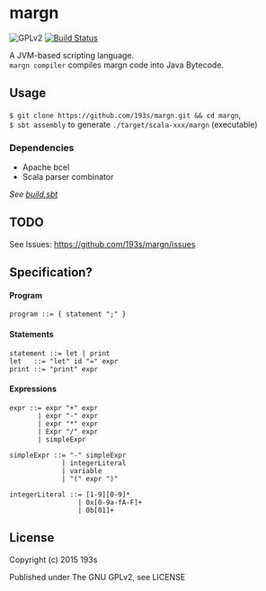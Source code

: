 # margn
![GPLv2](https://img.shields.io/badge/license-GPLv2-blue.svg)
[![Build Status](https://travis-ci.org/193s/margn.svg)](https://travis-ci.org/193s/margn)


A JVM-based scripting language.  
`margn compiler` compiles margn code into Java Bytecode.


## Usage
`$ git clone https://github.com/193s/margn.git && cd margn`,  
`$ sbt assembly` to generate `./target/scala-xxx/margn` (executable)

### Dependencies
- Apache bcel
- Scala parser combinator
  
*See [build.sbt](https://github.com/193s/margn/blob/master/build.sbt)*


## TODO
See Issues: https://github.com/193s/margn/issues

## Specification?

#### Program
```ebnf
program ::= { statement ";" }
```

#### Statements
```ebnf
statement ::= let | print
let   ::= "let" id "=" expr
print ::= "print" expr
```

#### Expressions
```ebnf
expr ::= expr "+" expr
       | expr "-" expr
       | expr "*" expr
       | Expr "/" expr
       | simpleExpr

simpleExpr ::= "-" simpleExpr
             | integerLiteral
             | variable
             | "(" expr ")"

integerLiteral ::= [1-9][0-9]*
                 | 0x[0-9a-fA-F]+
                 | 0b[01]+
```


## License
Copyright (c) 2015 193s

Published under The GNU GPLv2, see LICENSE
